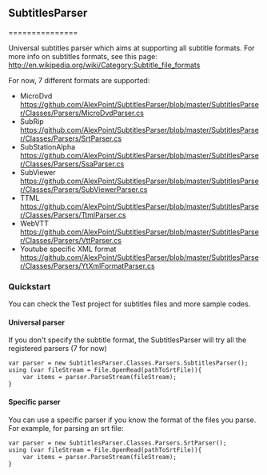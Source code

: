 ## SubtitlesParser
===============

Universal subtitles parser which aims at supporting all subtitle formats.
For more info on subtitles formats, see this page: http://en.wikipedia.org/wiki/Category:Subtitle_file_formats

For now, 7 different formats are supported:
* MicroDvd	https://github.com/AlexPoint/SubtitlesParser/blob/master/SubtitlesParser/Classes/Parsers/MicroDvdParser.cs
* SubRip	https://github.com/AlexPoint/SubtitlesParser/blob/master/SubtitlesParser/Classes/Parsers/SrtParser.cs
* SubStationAlpha	https://github.com/AlexPoint/SubtitlesParser/blob/master/SubtitlesParser/Classes/Parsers/SsaParser.cs
* SubViewer	https://github.com/AlexPoint/SubtitlesParser/blob/master/SubtitlesParser/Classes/Parsers/SubViewerParser.cs
* TTML	https://github.com/AlexPoint/SubtitlesParser/blob/master/SubtitlesParser/Classes/Parsers/TtmlParser.cs
* WebVTT	https://github.com/AlexPoint/SubtitlesParser/blob/master/SubtitlesParser/Classes/Parsers/VttParser.cs
* Youtube specific XML format	https://github.com/AlexPoint/SubtitlesParser/blob/master/SubtitlesParser/Classes/Parsers/YtXmlFormatParser.cs


### Quickstart

You can check the Test project for subtitles files and more sample codes.

#### Universal parser

If you don't specify the subtitle format, the SubtitlesParser will try all the registered parsers (7 for now)

	var parser = new SubtitlesParser.Classes.Parsers.SubtitlesParser();
	using (var fileStream = File.OpenRead(pathToSrtFile)){
		var items = parser.ParseStream(fileStream);
	}


#### Specific parser

You can use a specific parser if you know the format of the files you parse.
For example, for parsing an srt file:

	var parser = new SubtitlesParser.Classes.Parsers.SrtParser();
	using (var fileStream = File.OpenRead(pathToSrtFile)){
		var items = parser.ParseStream(fileStream);
	}
